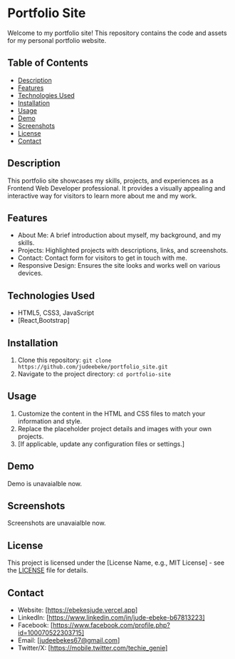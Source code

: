 # Portfolio Site

Welcome to my portfolio site! This repository contains the code and assets for my personal portfolio website.

## Table of Contents

- [Description](#description)
- [Features](#features)
- [Technologies Used](#technologies-used)
- [Installation](#installation)
- [Usage](#usage)
- [Demo](#demo)
- [Screenshots](#screenshots)
- [License](#license)
- [Contact](#contact)

## Description

This portfolio site showcases my skills, projects, and experiences as a Frontend Web Developer professional. It provides a visually appealing and interactive way for visitors to learn more about me and my work.

## Features

- About Me: A brief introduction about myself, my background, and my skills.
- Projects: Highlighted projects with descriptions, links, and screenshots.
- Contact: Contact form for visitors to get in touch with me.
- Responsive Design: Ensures the site looks and works well on various devices.

## Technologies Used

- HTML5, CSS3, JavaScript
- [React,Bootstrap]

## Installation

1. Clone this repository: `git clone https://github.com/judeebeke/portfolio_site.git`
2. Navigate to the project directory: `cd portfolio-site`

## Usage

1. Customize the content in the HTML and CSS files to match your information and style.
2. Replace the placeholder project details and images with your own projects.
3. [If applicable, update any configuration files or settings.]

## Demo

Demo is unavaialble now.

## Screenshots

Screenshots are unavaialble now.

## License

This project is licensed under the [License Name, e.g., MIT License] - see the [LICENSE](LICENSE) file for details.

## Contact

- Website: [https://ebekesjude.vercel.app]
- LinkedIn: [https://www.linkedin.com/in/jude-ebeke-b67813223]
- Facebook: [https://www.facebook.com/profile.php?id=100070522303715]
- Email: [judeebekes67@gmail.com]
- Twitter/X: [https://mobile.twitter.com/techie_genie]
